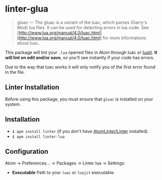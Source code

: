 linter-glua
===========

> gluac — The gluac is a variant of the luac, which parses (Garry's Mod) lua files. It can be used for detecting errors in lua code. See [http://www.lua.org/manual/4.0/luac.html](http://www.lua.org/manual/4.0/luac.html) for more informations about luac.

This package will lint your `.lua` opened files in Atom through luac or [luajit](http://luajit.org/running.html).  **It will lint on edit and/or save**, so you'll see instantly if your code has errors.

Due to the way that luac works it will only notify you of the first error found in the file.

## Linter Installation
Before using this package, you must ensure that `gluac` is installed on your system.

## Installation

* `$ apm install linter` (if you don't have [AtomLinter/Linter](https://github.com/AtomLinter/Linter) installed).
* `$ apm install linter-lua`

## Configuration

Atom -> Preferences... -> Packages -> Linter lua -> Settings:

* **Executable** Path to your `luac` or `luajit` executable.
